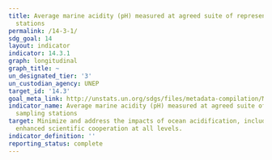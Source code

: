 ```yaml
---
title: Average marine acidity (pH) measured at agreed suite of representative sampling
  stations
permalink: /14-3-1/
sdg_goal: 14
layout: indicator
indicator: 14.3.1
graph: longitudinal
graph_title: ~
un_designated_tier: '3'
un_custodian_agency: UNEP
target_id: '14.3'
goal_meta_link: http://unstats.un.org/sdgs/files/metadata-compilation/Metadata-Goal-14.pdf
indicator_name: Average marine acidity (pH) measured at agreed suite of representative
  sampling stations
target: Minimize and address the impacts of ocean acidification, including through
  enhanced scientific cooperation at all levels.
indicator_definition: ''
reporting_status: complete
---
```

